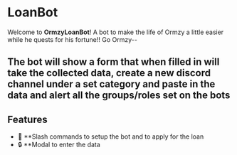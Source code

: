 # LoanBot

Welcome to **OrmzyLoanBot**! A bot to make the life of Ormzy a little easier while he quests for his fortune!! Go Ormzy--

The bot will show a form that when filled in will take the collected data, create a new discord channel under a set category and paste in the data and alert all the groups/roles set on the bots 
---

## Features

- 💬 **Slash commands to setup the bot and to apply for the loan
- 🔒 **Modal to enter the data
